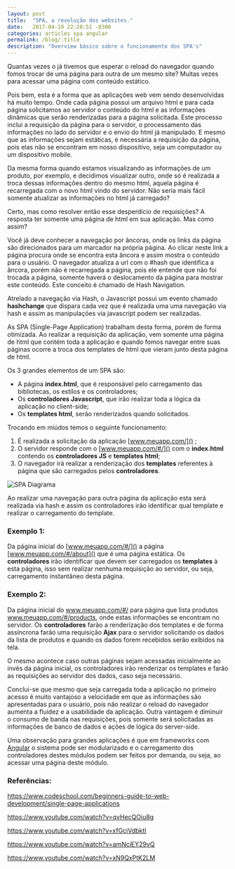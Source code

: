 ```yaml
---
layout: post
title:  "SPA, a revolução dos websites."
date:   2017-04-19 22:28:51 -0300
categories: articles spa angular
permalink: /blog/:title
description: "Overview básico sobre o funcionamento dos SPA's"
---
```


Quantas vezes o já tivemos que esperar o reload do navegador quando fomos trocar de uma página para outra de um mesmo site? Muitas vezes para acessar uma página com conteúdo estático.

Pois bem, esta é a forma que as aplicações web vem sendo desenvolvidas há muito tempo. Onde cada página possui um arquivo html e para cada página solicitamos ao servidor o conteúdo do html e as informações dinâmicas que serão renderizadas para a página solicitada. Este processo inclui a requisição da página para o servidor, o processamento das informações no lado do servidor e o envio do html já manipulado. E mesmo que as informações sejam estáticas, é necessária a requisição da página, pois elas não se encontram em nosso dispositivo, seja um computador ou um dispositivo mobile.

Da mesma forma quando estamos visualizando as informações de um produto, por exemplo, e decidimos visualizar outro, onde só é realizada a troca dessas informações dentro do mesmo html, aquela página é recarregada com o novo html vindo do servidor. Não seria mais fácil somente atualizar as informações no html já carregado?

Certo, mas como resolver então esse desperdício de requisições?
A resposta ter somente uma página de html em sua aplicação. Mas como assim?

Você já deve conhecer a navegação por âncoras, onde os links da página são direcionados para um marcador na própria página. Ao clicar neste link a página procura onde se encontra esta âncora e assim mostra o conteúdo para o usuário. O navegador atualiza a url com o #hash que identifica a âncora, porém não é recarregada a página, pois ele entende que não foi trocada a página, somente haverá o deslocamento da página para mostrar este conteúdo. Este conceito é chamado de Hash Navigation.

Atrelado a navegação via Hash, o Javascript possui um evento chamado **hashchange** que dispara cada vez que é realizada uma uma navegação via hash e assim as manipulações via javascript podem ser realizadas.

As SPA (Single-Page Application) trabalham desta forma, porém de forma otimizada.
Ao realizar a requisição da aplicação, vem somente uma página de html que contém toda a aplicação e quando fomos navegar entre suas páginas ocorre a troca dos templates de html que vieram junto desta página de html.

Os 3 grandes elementos de um SPA são:
 - A página **index.html**, que é responsável pelo carregamento das bibliotecas, os estilos e os controladores;
 - Os **controladores Javascript**, que irão realizar toda a lógica da aplicação no client-side;
 - Os **templates html**, serão renderizados quando solicitados.

Trocando em miúdos temos o seguinte funcionamento:

1. É realizada a solicitação da aplicação [www.meuapp.com/]() ;
2. O servidor responde com o [www.meuapp.com/#/]() com o **index.html** contendo os **controladores JS** e **templates html**;
3. O navegador irá realizar a renderização dos **templates** referentes à página que são carregados pelos **controladores**.

![SPA Diagrama](/assets/SPA.png)

Ao realizar uma navegação para outra página da aplicação esta será realizada via hash e assim os controladores irão identificar qual template e realizar o carregamento do template.

### Exemplo 1:

Da página inicial do [www.meuapp.com/#/]() a página [www.meuapp.com/#/about]() que é uma página estática.
Os **controladores** irão identificar que devem ser carregados os **templates** à esta página, isso sem realizar nenhuma requisição ao servidor, ou seja, carregamento instantâneo desta página.

### Exemplo 2:

Da página inicial do www.meuapp.com/#/ para página que lista produtos www.meuapp.com/#/products, onde estas informações se encontram no servidor.
Os **controladores** farão a renderização dos templates e de forma assíncrona farão uma requisição **Ajax** para o servidor solicitando os dados da lista de produtos e quando os dados forem recebidos serão exibidos na tela.

O mesmo acontece caso outras páginas sejam acessadas inicialmente ao invés da página inicial, os controladores irão renderizar os templates e farão as requisições ao servidor dos dados, caso seja necessário.

Conclui-se que mesmo que seja carregada toda a aplicação no primeiro acesso é muito vantajoso a velocidade em que as informações são apresentadas para o usuário, pois não realizar o reload do navegador aumenta a fluidez e a usabilidade da aplicação. Outra vantagem é diminuir o consumo de banda nas requisições, pois somente será solicitadas as informações de banco de dados e ações de lógica do server-side.

Uma observação para grandes aplicações é que em frameworks com [Angular](https://angular.io/) o sistema pode ser modularizado e o carregamento dos controladores destes módulos podem ser feitos por demanda, ou seja, ao acessar uma página deste módulo.

### Referências:

<https://www.codeschool.com/beginners-guide-to-web-development/single-page-applications>

<https://www.youtube.com/watch?v=qvHecQOiu8g>

<https://www.youtube.com/watch?v=xfGciVdbktI>

<https://www.youtube.com/watch?v=amNciEY29vQ>

<https://www.youtube.com/watch?v=xN9QxPtK2LM>
